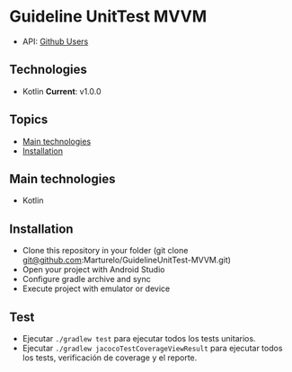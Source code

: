 # Guideline UnitTest MVVM
* API: [Github Users](https://api.github.com/users)
## Technologies
- Kotlin
**Current**: v1.0.0
## Topics
- [Main technologies](#technologies)
- [Installation](#installation)
## Main technologies
* Kotlin
## Installation
- Clone this repository in your folder (git clone git@github.com:Marturelo/GuidelineUnitTest-MVVM.git)
- Open your project with Android Studio
- Configure gradle archive and sync
- Execute project with emulator or device
## Test
- Ejecutar `./gradlew test` para ejecutar todos los tests unitarios.
- Ejecutar `./gradlew jacocoTestCoverageViewResult` para ejecutar todos los tests, verificación de coverage y el reporte.